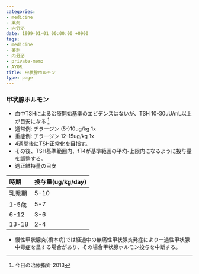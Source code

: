 ```yaml
---
categories:
- medicine
- 薬剤
- 内分泌
date: 1999-01-01 00:00:00 +0900
tags:
- medicine
- 薬剤
- 内分泌
- private-memo
- AYOR
title: 甲状腺ホルモン
type: page
---
```


### 甲状腺ホルモン

- 血中TSHによる治療開始基準のエビデンスはないが、TSH
    10-30uU/mL以上が目安になる [^1]
- 通常例: チラージン (5-)10ug/kg 1x
- 重症例: チラージン 12-15ug/kg 1x
- 4週間後にTSH正常化を目指す。
- その後、TSH基準範囲内、fT4が基準範囲の平均-上限内になるように投与量を調整する。
- 適正維持量の目安

|時期|投与量(ug/kg/day)|
|:----|:----|
|乳児期|5-10|
|1-5歳|5-7|
|6-12|3-6|
|13-18|2-4|

- 慢性甲状腺炎(橋本病)では経過中の無痛性甲状腺炎発症により一過性甲状腺中毒症を呈する場合があり、その場合甲状腺ホルモン投与を中断する。

[^1]: 今日の治療指針 2013
